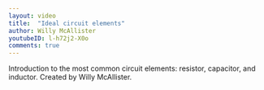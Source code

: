 ```yaml
---
layout: video
title:  "Ideal circuit elements"
author: Willy McAllister
youtubeID: l-h72j2-X0o
comments: true
--- 
```


Introduction to the most common circuit elements: resistor, capacitor, and inductor. Created by Willy McAllister.
